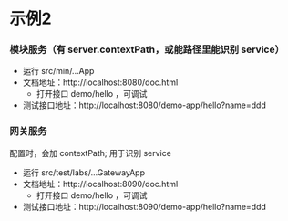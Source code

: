 
# 示例2

###  模块服务（有 server.contextPath，或能路径里能识别 service）

* 运行 src/min/...App
* 文档地址：http://localhost:8080/doc.html
  * 打开接口 demo/hello ，可调试
* 测试接口地址：http://localhost:8080/demo-app/hello?name=ddd

### 网关服务

配置时，会加 contextPath; 用于识别 service

* 运行 src/test/labs/...GatewayApp
* 文档地址：http://localhost:8090/doc.html
  * 打开接口 demo/hello ，可调试
* 测试接口地址：http://localhost:8090/demo-app/hello?name=ddd